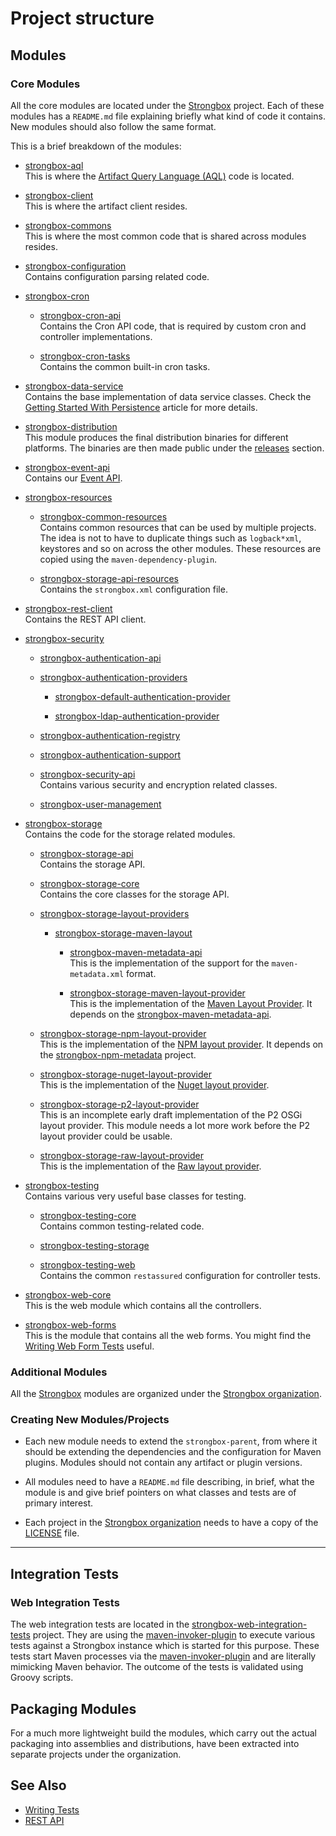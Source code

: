 # Project structure

## Modules

### Core Modules

All the core modules are located under the [Strongbox] project. Each of these modules has a `README.md` file explaining 
briefly what kind of code it contains. New modules should also follow the same format.

This is a brief breakdown of the modules:

* [strongbox-aql]  
    This is where the [Artifact Query Language (AQL)] code is located.
    
* [strongbox-client]     
    This is where the artifact client resides.

* [strongbox-commons]  
    This is where the most common code that is shared across modules resides.

* [strongbox-configuration]    
    Contains configuration parsing related code.

* [strongbox-cron]  

    * [strongbox-cron-api]  
        Contains the Cron API code, that is required by custom cron and controller implementations.

    * [strongbox-cron-tasks]   
        Contains the common built-in cron tasks.

* [strongbox-data-service]  
    Contains the base implementation of data service classes. Check the [Getting Started With Persistence] article for 
    more details.

* [strongbox-distribution]  
    This module produces the final distribution binaries for different platforms. The binaries are then made public 
    under the [releases][sb-gh-releases] section.

* [strongbox-event-api]    
    Contains our [Event API]. 

* [strongbox-resources]  

    * [strongbox-common-resources]    
        Contains common resources that can be used by multiple projects. The idea is not to have to 
        duplicate things such as `logback*xml`, keystores and so on across the other modules. These resources are copied 
        using the `maven-dependency-plugin`.

    * [strongbox-storage-api-resources]    
        Contains the `strongbox.xml` configuration file.

* [strongbox-rest-client]    
    Contains the REST API client.

* [strongbox-security]    

    * [strongbox-authentication-api]    

    * [strongbox-authentication-providers]    

        * [strongbox-default-authentication-provider]    

        * [strongbox-ldap-authentication-provider]    

    * [strongbox-authentication-registry]    

    * [strongbox-authentication-support]  

    * [strongbox-security-api]  
        Contains various security and encryption related classes.

    * [strongbox-user-management]  

* [strongbox-storage]  
    Contains the code for the storage related modules.

    * [strongbox-storage-api]  
        Contains the storage API.

    * [strongbox-storage-core]  
        Contains the core classes for the storage API.
        
    * [strongbox-storage-layout-providers]  

        * [strongbox-storage-maven-layout]  

            * [strongbox-maven-metadata-api]  
                This is the implementation of the support for the `maven-metadata.xml` format.

            * [strongbox-storage-maven-layout-provider]  
                This is the implementation of the [Maven Layout Provider]. It depends on the [strongbox-maven-metadata-api].

    * [strongbox-storage-npm-layout-provider]  
        This is the implementation of the [NPM layout provider]. It depends on the [strongbox-npm-metadata] project.

    * [strongbox-storage-nuget-layout-provider]  
        This is the implementation of the [Nuget layout provider].
        
    * [strongbox-storage-p2-layout-provider]  
        This is an incomplete early draft implementation of the P2 OSGi layout provider. This module needs a lot more 
        work before the P2 layout provider could be usable.

    * [strongbox-storage-raw-layout-provider]  
        This is the implementation of the [Raw layout provider].
        
* [strongbox-testing]  
    Contains various very useful base classes for testing.

    * [strongbox-testing-core]  
        Contains common testing-related code.

    * [strongbox-testing-storage]  

    * [strongbox-testing-web]  
        Contains the common `restassured` configuration for controller tests.

* [strongbox-web-core]  
    This is the web module which contains all the controllers.

* [strongbox-web-forms]  
    This is the module that contains all the web forms. You might find the [Writing Web Form Tests] useful.

### Additional Modules

All the [Strongbox] modules are organized under the [Strongbox organization].

### Creating New Modules/Projects

* Each new module needs to extend the `strongbox-parent`, from where it should be extending the dependencies and the 
  configuration for Maven plugins. Modules should not contain any artifact or plugin versions.

* All modules need to have a `README.md` file describing, in brief, what the module is and give brief pointers 
  on what classes and tests are of primary interest.

* Each project in the [Strongbox organization] needs to have a copy of the [LICENSE] file.

---

## Integration Tests

### Web Integration Tests

The web integration tests are located in the [strongbox-web-integration-tests] project. 
They are using the [maven-invoker-plugin] to execute various tests 
against a Strongbox instance which is started for this purpose. These tests start Maven processes via the [maven-invoker-plugin]
and are literally mimicking Maven behavior. The outcome of the tests is validated using Groovy scripts.

## Packaging Modules

For a much more lightweight build the modules, which carry out the actual packaging into assemblies and distributions, have been extracted into separate projects under the organization.

## See Also
* [Writing Tests](./writing-tests.md)
* [REST API](../user-guide/rest-api.md)


[Common links]: #
[maven-invoker-plugin]: http://maven.apache.org/plugins/maven-invoker-plugin/
[Strongbox]: https://github.com/strongbox/strongbox
[Strongbox organization]: https://github.com/strongbox
[LICENSE]: https://github.com/strongbox/strongbox/blob/master/LICENSE
[sb-gh-releases]: https://github.com/strongbox/strongbox/releases

[Internal doc links]: #
[Artifact Query Language (AQL)]: ../user-guide/artifact-query-language.md
[Getting Started With Persistence]: ./getting-started-with-persistence.md
[Event API]: ./using-the-event-api.md
[Maven Layout Provider]: ./layout-providers/maven-2-layout-provider.md
[NPM Layout Provider]: ./layout-providers/npm-layout-provider.md
[Nuget Layout Provider]: ./layout-providers/nuget-layout-provider.md
[Raw layout provider]: ./layout-providers/raw-layout-provider.md
[Writing Web Form Tests]: ./writing-web-form-tests.md

[Project module links]: #
[strongbox-aql]: https://github.com/strongbox/strongbox/tree/master/strongbox-aql
[strongbox-authentication-api]: https://github.com/strongbox/strongbox/tree/master/strongbox-security/strongbox-authentication-api
[strongbox-authentication-providers]: https://github.com/strongbox/strongbox/tree/master/strongbox-security/strongbox-authentication-providers
[strongbox-default-authentication-provider]: https://github.com/strongbox/strongbox/tree/master/strongbox-security/strongbox-authentication-providers/strongbox-default-authentication-provider
[strongbox-ldap-authentication-provider]: https://github.com/strongbox/strongbox/tree/master/strongbox-security/strongbox-authentication-providers/strongbox-ldap-authentication-provider
[strongbox-authentication-registry]: https://github.com/strongbox/strongbox/tree/master/strongbox-security/strongbox-authentication-registry
[strongbox-authentication-support]: https://github.com/strongbox/strongbox/tree/master/strongbox-security/strongbox-authentication-support
[strongbox-client]: https://github.com/strongbox/strongbox/tree/master/strongbox-client
[strongbox-commons]: https://github.com/strongbox/strongbox/tree/master/strongbox-commons
[strongbox-common-resources]: https://github.com/strongbox/strongbox/tree/master/strongbox-resources/strongbox-common-resources
[strongbox-configuration]: https://github.com/strongbox/strongbox/tree/master/strongbox-configuration   
[strongbox-cron]: https://github.com/strongbox/strongbox/tree/master/strongbox-cron
[strongbox-cron-api]: https://github.com/strongbox/strongbox/tree/master/strongbox-cron/strongbox-cron-api
[strongbox-cron-tasks]: https://github.com/strongbox/strongbox/tree/master/strongbox-cron/strongbox-cron-tasks
[strongbox-data-service]: https://github.com/strongbox/strongbox/tree/master/strongbox-data-service  
[strongbox-distribution]: https://github.com/strongbox/strongbox/tree/master/strongbox-distribution
[strongbox-event-api]: https://github.com/strongbox/strongbox/tree/master/strongbox-event-api
[strongbox-metadata-core]: https://github.com/strongbox/strongbox/tree/master/strongbox-metadata-core 
[strongbox-parent]: https://github.com/strongbox/strongbox-parent/tree/master
[strongbox-resources]: https://github.com/strongbox/strongbox/tree/master/strongbox-resources
[strongbox-rest-client]: https://github.com/strongbox/strongbox/tree/master/strongbox-rest-client
[strongbox-security]: https://github.com/strongbox/strongbox/tree/master/strongbox-security
[strongbox-security-api]: https://github.com/strongbox/strongbox/tree/master/strongbox-security/strongbox-security-api
[strongbox-storage]: https://github.com/strongbox/strongbox/tree/master/strongbox-storage
[strongbox-storage-api]: https://github.com/strongbox/strongbox/tree/master/strongbox-storage/strongbox-storage-api
[strongbox-storage-api-resources]: https://github.com/strongbox/strongbox/tree/master/strongbox-resources/strongbox-storage-api-resources
[strongbox-storage-core]: https://github.com/strongbox/strongbox/tree/master/strongbox-storage/strongbox-storage-core
[strongbox-storage-layout-providers]: https://github.com/strongbox/strongbox/tree/master/strongbox-storage/strongbox-storage-layout-providers
[strongbox-storage-maven-layout]: https://github.com/strongbox/strongbox/tree/master/strongbox-storage/strongbox-storage-layout-providers/strongbox-storage-maven-layout
[strongbox-maven-metadata-api]: https://github.com/strongbox/strongbox/tree/master/strongbox-storage/strongbox-storage-layout-providers/strongbox-storage-maven-layout/strongbox-maven-metadata-api
[strongbox-storage-maven-layout-provider]: https://github.com/strongbox/strongbox/tree/master/strongbox-storage/strongbox-storage-layout-providers/strongbox-storage-maven-layout/strongbox-storage-maven-layout-provider
[strongbox-storage-npm-layout-provider]: https://github.com/strongbox/strongbox/tree/master/strongbox-storage/strongbox-storage-layout-providers/strongbox-storage-npm-layout-provider
[strongbox-npm-metadata]: https://github.com/strongbox/strongbox-npm-metadata
[strongbox-storage-nuget-layout-provider]: https://github.com/strongbox/strongbox/tree/master/strongbox-storage/strongbox-storage-layout-providers/strongbox-storage-nuget-layout-provider
[strongbox-storage-p2-layout-provider]: https://github.com/strongbox/strongbox/tree/master/strongbox-storage/strongbox-storage-layout-providers/strongbox-storage-p2-layout-provider
[strongbox-storage-raw-layout-provider]: https://github.com/strongbox/strongbox/tree/master/strongbox-storage/strongbox-storage-layout-providers/strongbox-storage-raw-layout-provider
[strongbox-storage-metadata]: https://github.com/strongbox/strongbox/tree/master/strongbox-storage/strongbox-storage-metadata
[strongbox-storage-resources]: https://github.com/strongbox/strongbox/tree/master/strongbox-resources/strongbox-storage-resources
[strongbox-testing]: https://github.com/strongbox/strongbox/tree/master/strongbox-testing
[strongbox-testing-core]: https://github.com/strongbox/strongbox/tree/master/strongbox-testing/strongbox-testing-core
[strongbox-testing-storage]: https://github.com/strongbox/strongbox/tree/master/strongbox-testing/strongbox-testing-storage
[strongbox-testing-web]: https://github.com/strongbox/strongbox/tree/master/strongbox-testing/strongbox-testing-web
[strongbox-user-management]: https://github.com/strongbox/strongbox/tree/master/strongbox-security/strongbox-user-management
[strongbox-web-core]: https://github.com/strongbox/strongbox/tree/master/strongbox-web-core
[strongbox-web-integration-tests]: https://github.com/strongbox/strongbox-web-integration-tests
[strongbox-web-resources]: https://github.com/strongbox/strongbox/tree/master/strongbox-resources/strongbox-web-resources
[strongbox-web-forms]: https://github.com/strongbox/strongbox/tree/master/strongbox-web-forms
